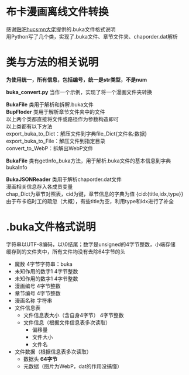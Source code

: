 # 布卡漫画离线文件转换  

感谢[贴吧hucsmn大佬](https://tieba.baidu.com/p/3264037584)提供的.buka文件格式说明  
用Python写了几个类，实现了.buka文件、章节文件夹、chaporder.dat解析  
  
# 类与方法的相关说明
__为使用统一，所有信息，包括编号，统一是str类型，不是num__  
  
__buka_convert.py__ 当作一个示例，实现了将一个漫画文件夹转换  

__BukaFile__ 类用于解析和拆解.buka文件  
__BupFloder__ 类用于解析章节文件夹中的文件  
以上两个类都直接将文件或路径作为参数构造即可  
以上类都有以下方法  
export_buka_to_Dict：解压文件到字典file_Dict{文件名:数据}  
export_buka_to_File：解压文件到指定目录  
convert_to_WebP：拆解出WebP文件  

__BukaFile__ 类有getInfo_buka方法，用于解析.buka文件的基本信息到字典bukaInfo  

__BukaJSONReader__ 类用于解析chaporder.dat文件  
漫画相关信息存入各成员变量  
chap_Dict为章节对照表，cid为键，章节信息的字典为值 {cid:{title,idx,type}}  
由于布卡临时工的疏忽（大概），有些title为空，利用type和idx进行了补全  
  
# .buka文件格式说明  
字符串以UTF-8编码，以\0结尾；数字是unsigned的4字节整数，小端存储  
缓存到的文件夹中，所有文件均没有去除64字节的头  
  
* 魔数 4字节字符串：buka  
* 未知作用的数字1 4字节整数  
* 未知作用的数字1 4字节整数  
* 漫画编号 4字节整数  
* 章节编号 4字节整数  
* 漫画名称 字符串  
* 文件信息表  
  * 文件信息表大小（含自身4字节） 4字节整数  
  * 文件信息（根据文件信息表多次读取）  
    * 偏移量  
    * 文件大小  
    * 文件名  
* 文件数据（根据信息表多次读取）  
  * 数据头 __64字节__  
  * 元数据（图片为WebP，dat的作用没搞懂）  